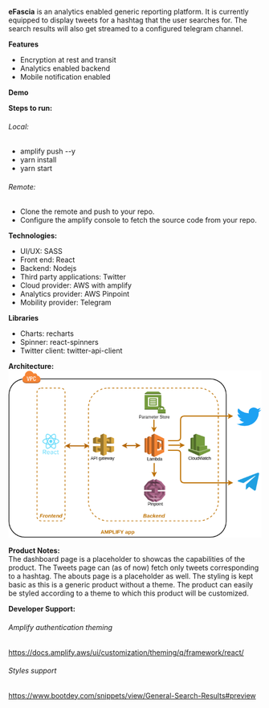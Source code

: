 **eFascia** is an analytics enabled generic reporting platform. It is currently equipped to display tweets for a hashtag that the user searches for. The search results will also get streamed to a configured telegram channel.

**Features**
- Encryption at rest and transit
- Analytics enabled backend
- Mobile notification enabled

**Demo**

**Steps to run:**
###### Local:
- amplify push --y
- yarn install
- yarn start
###### Remote:
- Clone the remote and push to your repo.
- Configure the amplify console to fetch the source code from your repo.

**Technologies:**
- UI/UX: SASS
- Front end: React
- Backend: Nodejs
- Third party applications: Twitter
- Cloud provider: AWS with amplify
- Analytics provider: AWS Pinpoint
- Mobility provider: Telegram

**Libraries**
- Charts:  recharts
- Spinner: react-spinners
- Twitter client: twitter-api-client

**Architecture:**
![eFascia, Architecture](./eFascia_Architecture.png)

**Product Notes:** <br/>
The dashboard page is a placeholder to showcas the capabilities of the product.
The Tweets page can (as of now) fetch only tweets corresponding to a hashtag.
The abouts page is a placeholder as well.
The styling is kept basic as this is a generic product without a theme. The product can easily be styled according to a theme to which this product will be customized.

**Developer Support:**
###### Amplify authentication theming
https://docs.amplify.aws/ui/customization/theming/q/framework/react/

###### Styles support
https://www.bootdey.com/snippets/view/General-Search-Results#preview

